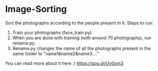 # Image-Sorting
Sort the photographs according to the people present in it. 
Steps to run:
1. Train your photographs (face_train.py)
2. When you are done with training (with around 70 photographs), run rename.py.
3. Rename.py changes the name of all the photographs present in the same folder to "name1&name2&name3...."

You can read more about it here :)
https://goo.gl/Uv0om3
